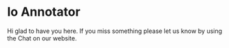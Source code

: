 # Io Annotator

Hi glad to have you here. If you miss something please let us know by using the Chat on our website. 
